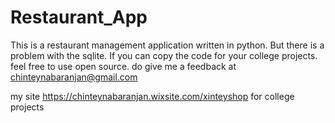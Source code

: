 # Restaurant_App
This is a restaurant management application written in python. But there is a problem with the sqlite. If you can copy the code for your college projects.
feel free to use open source.
do give me a feedback
at 
chinteynabaranjan@gmail.com

my site
https://chinteynabaranjan.wixsite.com/xinteyshop
for college projects

